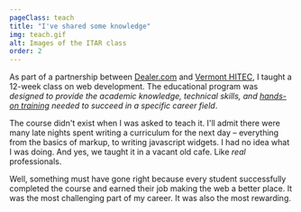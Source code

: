 ```yaml
---
pageClass: teach
title: "I've shared some knowledge"
img: teach.gif
alt: Images of the ITAR class
order: 2
---
```


As part of a partnership between [Dealer.com](http://dealer.com) and [Vermont HITEC](http://www.vthitec.org/index.html), I taught a 12-week class on web development. The educational program was _designed to provide the academic knowledge, technical skills, and [hands-on training](https://www.vpr.org/post/vermont-hitec-training-program-guarantees-jobs#stream/0) needed to succeed in a specific career field_.

The course didn't exist when I was asked to teach it. I'll admit there were many late nights spent writing a curriculum for the next day – everything from the basics of markup, to writing javascript widgets. I had no idea what I was doing. And yes, we taught it in a vacant old cafe. Like _real_ professionals.

Well, something must have gone right because every student successfully completed the course and earned their job making the web a better place. It was the most challenging part of my career. It was also the most rewarding.